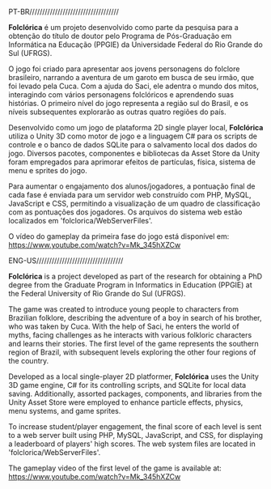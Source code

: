 PT-BR///////////////////////////////////

**Folclórica** é um projeto desenvolvido como parte da pesquisa para a obtenção do título de doutor pelo Programa de Pós-Graduação em Informática na Educação (PPGIE) da Universidade Federal do Rio Grande do Sul (UFRGS).

O jogo foi criado para apresentar aos jovens personagens do folclore brasileiro, narrando a aventura de um garoto em busca de seu irmão, que foi levado pela Cuca. Com a ajuda do Saci, ele adentra o mundo dos mitos, interagindo com vários personagens folclóricos e aprendendo suas histórias. O primeiro nível do jogo representa a região sul do Brasil, e os níveis subsequentes explorarão as outras quatro regiões do país.

Desenvolvido como um jogo de plataforma 2D single player local, **Folclórica** utiliza o Unity 3D como motor de jogo e a linguagem C# para os scripts de controle e o banco de dados SQLite para o salvamento local dos dados do jogo. Diversos pacotes, componentes e bibliotecas da Asset Store da Unity foram empregados para aprimorar efeitos de partículas, física, sistema de menu e sprites do jogo.

Para aumentar o engajamento dos alunos/jogadores, a pontuação final de cada fase é enviada para um servidor web construído com PHP, MySQL, JavaScript e CSS, permitindo a visualização de um quadro de classificação com as pontuações dos jogadores. Os arquivos do sistema web estão localizados em 'folclorica/WebServerFiles'.

O vídeo do gameplay da primeira fase do jogo está disponível em: https://www.youtube.com/watch?v=Mk_345hXZCw

ENG-US//////////////////////////////////

**Folclórica** is a project developed as part of the research for obtaining a PhD degree from the Graduate Program in Informatics in Education (PPGIE) at the Federal University of Rio Grande do Sul (UFRGS).

The game was created to introduce young people to characters from Brazilian folklore, describing the adventure of a boy in search of his brother, who was taken by Cuca. With the help of Saci, he enters the world of myths, facing challenges as he interacts with various folkloric characters and learns their stories. The first level of the game represents the southern region of Brazil, with subsequent levels exploring the other four regions of the country.

Developed as a local single-player 2D platformer, **Folclórica** uses the Unity 3D game engine, C# for its controlling scripts, and SQLite for local data saving. Additionally, assorted packages, components, and libraries from the Unity Asset Store were employed to enhance particle effects, physics, menu systems, and game sprites.

To increase student/player engagement, the final score of each level is sent to a web server built using PHP, MySQL, JavaScript, and CSS, for displaying a leaderboard of players' high scores. The web system files are located in 'folclorica/WebServerFiles'.

The gameplay video of the first level of the game is available at: https://www.youtube.com/watch?v=Mk_345hXZCw
